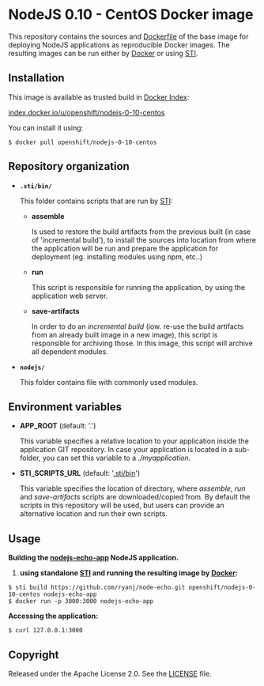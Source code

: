 NodeJS 0.10 - CentOS Docker image
========================================

This repository contains the sources and
[Dockerfile](https://github.com/openshift/nodejs-0-10-centos/blob/master/Dockerfile)
of the base image for deploying NodeJS applications as reproducible Docker
images. The resulting images can be run either by [Docker](http://docker.io)
or using [STI](https://github.com/openshift/source-to-image).

Installation
---------------

This image is available as trusted build in [Docker Index](https://index.docker.io):

[index.docker.io/u/openshift/nodejs-0-10-centos](https://index.docker.io/u/openshift/nodejs-0-10-centos/)

You can install it using:

```
$ docker pull openshift/nodejs-0-10-centos
```

Repository organization
------------------------

* **`.sti/bin/`**

  This folder contains scripts that are run by [STI](https://github.com/openshift/source-to-image):

  *   **assemble**

      Is used to restore the build artifacts from the previous built (in case of
      'incremental build'), to install the sources into location from where the
      application will be run and prepare the application for deployment (eg.
      installing modules using npm, etc..)

  *   **run**

      This script is responsible for running the application, by using the
      application web server.

  *   **save-artifacts**

      In order to do an *incremental build* (iow. re-use the build artifacts
      from an already built image in a new image), this script is responsible for
      archiving those. In this image, this script will archive all dependent modules.

* **`nodejs/`**

  This folder contains file with commonly used modules.


Environment variables
---------------------

*  **APP_ROOT** (default: '.')

    This variable specifies a relative location to your application inside the
    application GIT repository. In case your application is located in a
    sub-folder, you can set this variable to a *./myapplication*.

*  **STI_SCRIPTS_URL** (default: '[.sti/bin](https://raw.githubusercontent.com/openshift/nodejs-0-10-centos/master/.sti/bin)')

    This variable specifies the location of directory, where *assemble*, *run* and
    *save-artifacts* scripts are downloaded/copied from. By default the scripts
    in this repository will be used, but users can provide an alternative
    location and run their own scripts.

Usage
---------------------

**Building the [nodejs-echo-app](https://github.com/ryanj/node-echo) NodeJS application.**

1. **using standalone [STI](https://github.com/openshift/source-to-image) and running the resulting image by [Docker](http://docker.io):**

```
$ sti build https://github.com/ryanj/node-echo.git openshift/nodejs-0-10-centos nodejs-echo-app
$ docker run -p 3000:3000 nodejs-echo-app
```

**Accessing the application:**
```
$ curl 127.0.0.1:3000
```

Copyright
--------------------

Released under the Apache License 2.0. See the [LICENSE](https://github.com/openshift/nodejs-0-10-centos/blob/master/LICENSE) file.
